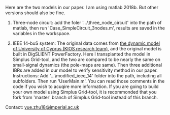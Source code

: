 Here are the two models in our paper. I am using matlab 2018b. But other versions should also be fine.


1) Three-node circuit:
 add the foler '...\three_node_circuit' into the path of matlab, then run 'Case_SimpleCircuit_3nodes.m', results are saved in the variables in the workspace.

2) IEEE 14-buS system:
The original data comes from [the dynamic model of University of Cyprus (KIOS research team)](https://www2.kios.ucy.ac.cy/testsystems/index.php/ieee-14-bus-modified-test-system/), and the original model is built in DigSLIENT PowerFactory. Here I transplanted the model in Simplus Grid-tool, and the two are compared to be nearly the same on small-signal dynamics (the pole-maps are same). Then three additional IBRs are added in our model to verify sensitivity method in our paper.
Instructions:
Add '...\modified_ieee_14\' folder into the path, including all subfolders.
Then run 'UserMain.m'. You can read those comments in the code if you wish to acuqire more information.
If you are going to build your own model using Simplus Grid-tool, it is recommonded that you fork from 'master' branch of Simplus Grid-tool instead of this branch.

Contact: yue.zhu18@imperial.ac.uk